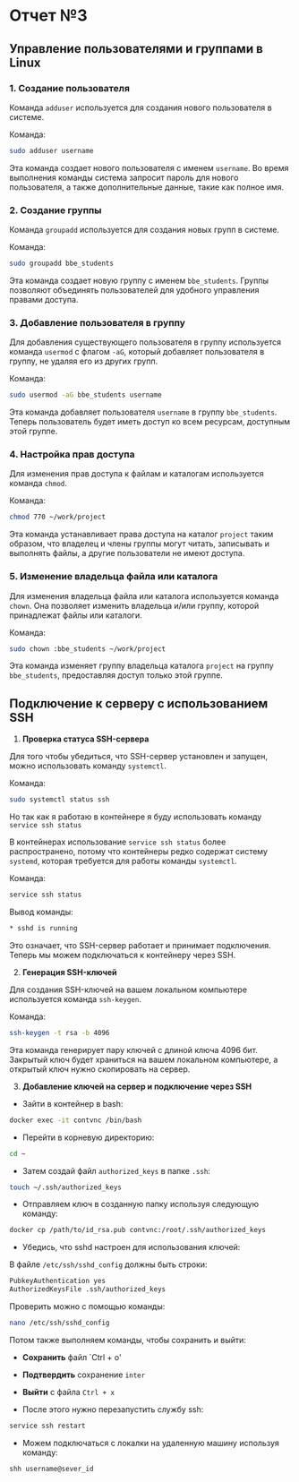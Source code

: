 # Отчет №3

## Управление пользователями и группами в Linux

### 1. Создание пользователя

Команда `adduser` используется для создания нового пользователя в системе.

Команда:

```bash
sudo adduser username
```

Эта команда создает нового пользователя с именем `username`. Во время выполнения команды система запросит пароль для нового пользователя, а также дополнительные данные, такие как полное имя.

### 2. Создание группы

Команда `groupadd` используется для создания новых групп в системе.

Команда:

```bash
sudo groupadd bbe_students
```

Эта команда создает новую группу с именем `bbe_students`. Группы позволяют объединять пользователей для удобного управления правами доступа.


### 3. Добавление пользователя в группу

Для добавления существующего пользователя в группу используется команда `usermod` с флагом `-aG`, который добавляет пользователя в группу, не удаляя его из других групп.

Команда:

```bash
sudo usermod -aG bbe_students username
```

Эта команда добавляет пользователя `username` в группу `bbe_students`. Теперь пользователь будет иметь доступ ко всем ресурсам, доступным этой группе.


### 4. Настройка прав доступа

Для изменения прав доступа к файлам и каталогам используется команда `chmod`.

Команда:

```bash
chmod 770 ~/work/project
```

Эта команда устанавливает права доступа на каталог `project` таким образом, что владелец и члены группы могут читать, записывать и выполнять файлы, а другие пользователи не имеют доступа.


### 5. Изменение владельца файла или каталога

Для изменения владельца файла или каталога используется команда `chown`. Она позволяет изменить владельца и/или группу, которой принадлежат файлы или каталоги.

Команда:

```bash
sudo chown :bbe_students ~/work/project
```

Эта команда изменяет группу владельца каталога `project` на группу `bbe_students`, предоставляя доступ только этой группе.


## Подключение к серверу с использованием SSH

1) **Проверка статуса SSH-сервера**

Для того чтобы убедиться, что SSH-сервер установлен и запущен, можно использовать команду `systemctl`.

Команда:

```bash
sudo systemctl status ssh
```

Но так как я работаю в контейнере я буду использовать команду 
`service ssh status`

В контейнерах использование `service ssh status` более распространено, потому что контейнеры редко содержат систему `systemd`, которая требуется для работы команды `systemctl`.

Команда:
```bash
service ssh status
```

Вывод команды:

```bash
* sshd is running
```

Это означает, что SSH-сервер работает и принимает подключения. Теперь мы можем подключаться к контейнеру через SSH.


2) **Генерация SSH-ключей**

Для создания SSH-ключей на вашем локальном компьютере используется команда `ssh-keygen`.

Команда:
```bash
ssh-keygen -t rsa -b 4096
```

Эта команда генерирует пару ключей с длиной ключа 4096 бит. Закрытый ключ будет храниться на вашем локальном компьютере, а открытый ключ нужно скопировать на сервер.

3) **Добавление ключей на сервер и подключение через SSH**

- Зайти в контейнер в bash:
```bash
docker exec -it contvnc /bin/bash
```

- Перейти в корневую директорию:
```bash
cd ~
```

- Затем создай файл `authorized_keys` в папке `.ssh`:
```bash
touch ~/.ssh/authorized_keys
```

- Отправляем ключ в созданную папку используя следующую команду:
```bash
docker cp /path/to/id_rsa.pub contvnc:/root/.ssh/authorized_keys
```

- Убедись, что sshd настроен для использования ключей:

В файле `/etc/ssh/sshd_config` должны быть строки:

```bash
PubkeyAuthentication yes
AuthorizedKeysFile .ssh/authorized_keys
```
Проверить можно с помощью команды:

```bash
nano /etc/ssh/sshd_config
```
Потом также выполняем команды, чтобы сохранить и выйти:

- **Сохранить** файл `Ctrl + o'
- **Подтвердить** сохранение `inter`
- **Выйти** с файла `Ctrl + x`


- После этого нужно перезапустить службу ssh:

```bash
service ssh restart
```

- Можем подключаться с локалки на удаленную машину используя команду:

```bash
shh username@sever_id
```